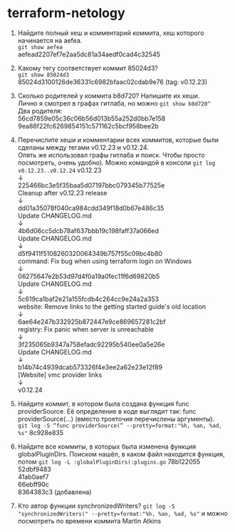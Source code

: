 # terraform-netology

1. Найдите полный хеш и комментарий коммита, хеш которого начинается на aefea.  
 `git show aefea `   
 aefead2207ef7e2aa5dc81a34aedf0cad4c32545

2. Какому тегу соответствует коммит 85024d3?  
 `git show 85024d3 `    
 85024d3100126de36331c6982bfaac02cdab9e76 (tag: v0.12.23)    

3. Сколько родителей у коммита b8d720? Напишите их хеши.  
 Лично я смотрел в графах гитлаба, но можно `git show b8d720^`  
 Два родителя:  
 56cd7859e05c36c06b56d013b55a252d0bb7e158  
 9ea88f22fc6269854151c571162c5bcf958bee2b

4. Перечислите хеши и комментарии всех коммитов, которые были сделаны между тегами v0.12.23 и v0.12.24.  
 Опять же использовал графы гитлаба и поиск. Чтобы просто посмотреть, очень удобно). Можно командой в консоли `git log v0.12.23..v0.12.24`
 v0.12.23  
    ↓  
    225466bc3e5f35baa5d07197bbc079345b77525e  
    Cleanup after v0.12.23 release  
    ↓  
    dd01a35078f040ca984cdd349f18d0b67e486c35  
    Update CHANGELOG.md  
    ↓  
    4b6d06cc5dcb78af637bbb19c198faff37a066ed  
    Update CHANGELOG.md  
    ↓  
    d5f9411f5108260320064349b757f55c09bc4b80  
    command: Fix bug when using terraform login on Windows  
    ↓  
    06275647e2b53d97d4f0a19a0fec11f6d69820b5  
    Update CHANGELOG.md  
    ↓  
    5c619ca1baf2e21a155fcdb4c264cc9e24a2a353  
    website: Remove links to the getting started guide's old location  
    ↓  
    6ae64e247b332925b872447e9ce869657281c2bf  
    registry: Fix panic when server is unreachable  
    ↓  
    3f235065b9347a758efadc92295b540ee0a5e26e  
    Update CHANGELOG.md  
    ↓  
    b14b74c4939dcab573326f4e3ee2a62e23e12f89  
    [Website] vmc provider links  
    ↓  
 v0.12.24  

5. Найдите коммит, в котором была создана функция func providerSource. Её определение в коде выглядит так: func providerSource(...) (вместо троеточия перечислены аргументы).  
 `git log -S “func providerSource(” --pretty=format:"%h, %an, %ad, %s"`
 8c928e835

6. Найдите все коммиты, в которых была изменена функция globalPluginDirs.
 Поиском нашёл, в каком файл находится функция, потом `git log -L :globalPluginDirs(:plugins.go`
 78b122055  
 52dbf9483  
 41ab0aef7  
 66ebff90c  
 8364383c3 (добавлена)

7. Кто автор функции synchronizedWriters? 
 `git log -S "synchronizedWriters(" --pretty=format:"%h, %an, %ad, %s"`  и можно посмотреть по времени коммита 
 Martin Atkins
